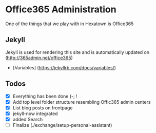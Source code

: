 # Office365 Administration
One of the things that we play with in Hexatown is Office365

## Jekyll
Jekyll is used for rendering this site and is automatically updated on (http://365admin.net/office365)

- [Variables] (https://jekyllrb.com/docs/variables/)


## Todos
- [x] Everything has been done (-; !
- [x] Add top level folder structure resembling Offic365 admin centers
- [x] List blog posts on frontpage
- [x] jekyll-now integrated
- [x] added Search
- [ ] Finalize (./exchange/setup-personal-assistant)
